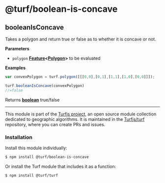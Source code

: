 # @turf/boolean-is-concave

<!-- Generated by documentation.js. Update this documentation by updating the source code. -->

## booleanIsConcave

Takes a polygon and return true or false as to whether it is concave or not.

**Parameters**

-   `polygon` **[Feature](https://tools.ietf.org/html/rfc7946#section-3.2)&lt;[Polygon](https://tools.ietf.org/html/rfc7946#section-3.1.6)>** to be evaluated

**Examples**

```javascript
var convexPolygon = turf.polygon([[[0,0],[0,1],[1,1],[1,0],[0,0]]]);

turf.booleanIsConcave(convexPolygon)
//=false
```

Returns **[boolean](https://developer.mozilla.org/docs/Web/JavaScript/Reference/Global_Objects/Boolean)** true/false

<!-- This file is automatically generated. Please don't edit it directly:
if you find an error, edit the source file (likely index.js), and re-run
./scripts/generate-readmes in the turf project. -->

---

This module is part of the [Turfjs project](http://turfjs.org/), an open source
module collection dedicated to geographic algorithms. It is maintained in the
[Turfjs/turf](https://github.com/Turfjs/turf) repository, where you can create
PRs and issues.

### Installation

Install this module individually:

```sh
$ npm install @turf/boolean-is-concave
```

Or install the Turf module that includes it as a function:

```sh
$ npm install @turf/turf
```

